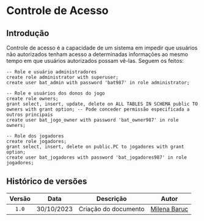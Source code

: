 # Controle de Acesso

## Introdução

Controle de acesso é a capacidade de um sistema em impedir que usuários não autorizados tenham acesso a determinadas informações ao mesmo tempo em que usuários autorizados possam vê-las. Seguem os feitos:

```
-- Role e usuário administradores
create role administrator with superuser;
create user bat_admin with password 'bat987' in role administrator;

-- Role e usuários dos donos do jogo
create role owners;
grant select, insert, update, delete on ALL TABLES IN SCHEMA public TO owners with grant option; -- Pode conceder permissão especificada a outros principais
create user bat_jogo_owner with password 'bat_owner987' in role owners;

-- Role dos jogadores 
create role jogadores;
grant select, insert, delete on public.PC to jogadores with grant option;
create user bat_jogadores with password 'bat_jogadores987' in role jogadores;
```

## Histórico de versões

| Versão |    Data    | Descrição                                           | Autor                                          |
| :----: | :--------: | --------------------------                          | ---------------------------------------------- |
| `1.0`  | 30/10/2023 | Criação do documento                                | [Milena Baruc](https://github.com/MilenaBaruc)  |